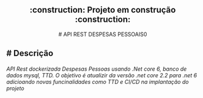 <h2 align="center"> 
    :construction:  Projeto em construção  :construction:
</h2>

<Center>
# API REST DESPESAS PESSOAIS0
</center>

<h2 align="left"> 
# Descrição 
</h2>
<h6> 
   API Rest dockerizada Despesas Pessoas usando .Net core 6, banco de dados mysql, TTD. O objetivo é atualizir da versão .net core 2.2 para .net 6 adicioando novas funcinalidades como TTD e CI/CD na  implantação do projeto
</h6>
 
 
